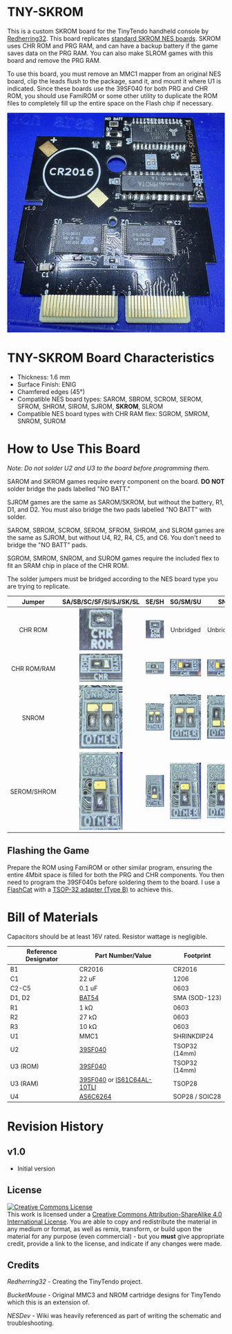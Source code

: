 # TNY-SKROM

This is a custom SKROM board for the TinyTendo handheld console by <a href="https://github.com/Redherring32">Redherring32</a>. This board replicates <a href="https://www.nesdev.org/wiki/MMC1">standard SKROM NES boards</a>. SKROM uses CHR ROM and PRG RAM, and can have a backup battery if the game saves data on the PRG RAM. You can also make SLROM games with this board and remove the PRG RAM.

To use this board, you must remove an MMC1 mapper from an original NES board, clip the leads flush to the package, sand it, and mount it where U1 is indicated. Since these boards use the 39SF040 for both PRG and CHR ROM, you should use FamiROM or some other utility to duplicate the ROM files to completely fill up the entire space on the Flash chip if necessary.

![Populated TNY-SKROM Board](photos/TNY-SKROM.png)

# TNY-SKROM Board Characteristics

- Thickness: 1.6 mm
- Surface Finish: ENIG
- Chamfered edges (45°)
- Compatible NES board types: SAROM, SBROM, SCROM, SEROM, SFROM, SHROM, SIROM, SJROM, **SKROM**, SLROM
- Compatible NES board types with CHR RAM flex: SGROM, SMROM, SNROM, SUROM

# How to Use This Board

*Note: Do not solder U2 and U3 to the board before programming them.*

SAROM and SKROM games require every component on the board. **DO NOT** solder bridge the pads labelled "NO BATT."

SJROM games are the same as SAROM/SKROM, but without the battery, R1, D1, and D2. You must also bridge the two pads labelled "NO BATT" with solder.

SAROM, SBROM, SCROM, SEROM, SFROM, SHROM, and SLROM games are the same as SJROM, but without U4, R2, R4, C5, and C6. You don't need to bridge the "NO BATT" pads.

SGROM, SMROM, SNROM, and SUROM games require the included flex to fit an SRAM chip in place of the CHR ROM.

The solder jumpers must be bridged according to the NES board type you are trying to replicate.

| Jumper  | SA/SB/SC/SF/SI/SJ/SK/SL | SE/SH  | SG/SM/SU  | SN |
|:-------------------------------------:|:-------------------------------------:|:-------------------------------------:|:-------------------------------------:|:-------------------------------------:|
| CHR ROM  | <img src="photos/CHR ROM.png" width="100" /> | <img src="photos/CHR ROM.png" width="100" />  | Unbridged  | Unbridged  |
| CHR ROM/RAM  | <img src="photos/CHR ROM-RAM (ROM).png" width="100" /> | <img src="photos/CHR ROM-RAM (ROM).png" width="100" />  | <img src="photos/CHR ROM-RAM (RAM).png" width="100" />  | <img src="photos/CHR ROM-RAM (RAM).png" width="100" />  |
| SNROM  | <img src="photos/SNROM (OTHER).png" width="100" /> | <img src="photos/SNROM (OTHER).png" width="100" />  | <img src="photos/SNROM (OTHER).png" width="100" />  | <img src="photos/SNROM (SNROM).png" width="100" />  |
| SEROM/SHROM  | <img src="photos/SEROM-SHROM (OTHER).png" width="100" /> | <img src="photos/SEROM-SHROM (SEROM-SHROM).png" width="100" />  | <img src="photos/SEROM-SHROM (OTHER).png" width="100" />  | <img src="photos/SEROM-SHROM (OTHER).png" width="100" />  |

## Flashing the Game

Prepare the ROM using FamiROM or other similar program, ensuring the entire 4Mbit space is filled for both the PRG and CHR components. You then need to program the 39SF040s before soldering them to the board. I use a <a href="https://www.embeddedcomputers.net/products/FlashcatUSB_XPORT/">FlashCat</a> with a <a href="https://www.embeddedcomputers.net/products/ParallelAdapters/">TSOP-32 adapter (Type B)</a> to achieve this.

# Bill of Materials

Capacitors should be at least 16V rated. Resistor wattage is negligible.

| Reference Designator  | Part Number/Value | Footprint  |
| ------------- | ------------- | ------------- |
| B1  | CR2016 | CR2016  |
| C1  | 22 uF | 1206  |
| C2-C5  | 0.1 uF | 0603  |
| D1, D2  | <a href="https://www.mouser.com/ProductDetail/Vishay-Semiconductors/BAT54W-HG3-18?qs=BJlw7L4Cy79w8lzctLBe5g%3D%3D">BAT54</a> | SMA (SOD-123) |
| R1  | 1 kΩ | 0603  |
| R2  | 27 kΩ | 0603  |
| R3  | 10 kΩ | 0603  |
| U1  | MMC1  | SHRINKDIP24  |
| U2  | <a href="https://www.mouser.com/ProductDetail/Microchip-Technology/SST39SF040-70-4C-WHE?qs=Oo69DRhzroe%2FJKrgAmUE5Q%3D%3D">39SF040</a>  | TSOP32 (14mm) |
| U3 (ROM)  | <a href="https://www.mouser.com/ProductDetail/Microchip-Technology/SST39SF040-70-4C-WHE?qs=Oo69DRhzroe%2FJKrgAmUE5Q%3D%3D">39SF040</a>  | TSOP32 (14mm) |
| U3 (RAM)  | <a href="https://www.mouser.com/ProductDetail/Microchip-Technology/SST39SF040-70-4C-WHE?qs=Oo69DRhzroe%2FJKrgAmUE5Q%3D%3D">39SF040</a> or <a href="https://www.mouser.com/ProductDetail/870-IS61C64AL-10TLI">IS61C64AL-10TLI</a>  | TSOP28 |
| U4  | <a href="https://www.mouser.com/ProductDetail/Alliance-Memory/AS6C6264-55SCN?qs=LD2UibpCYJq5mmbqgDVBYw%3D%3D">AS6C6264</a>              | SOP28  / SOIC28 |

# Revision History

## v1.0

- Initial version

## License
<a rel="license" href="http://creativecommons.org/licenses/by-sa/4.0/"><img alt="Creative Commons License" style="border-width:0" src="https://i.creativecommons.org/l/by-sa/4.0/80x15.png" /></a><br />This work is licensed under a <a rel="license" href="http://creativecommons.org/licenses/by-sa/4.0/">Creative Commons Attribution-ShareAlike 4.0 International License</a>. You are able to copy and redistribute the material in any medium or format, as well as remix, transform, or build upon the material for any purpose (even commercial) - but you **must** give appropriate credit, provide a link to the license, and indicate if any changes were made.

## Credits

*Redherring32* - Creating the TinyTendo project.

*BucketMouse* - Original MMC3 and NROM cartridge designs for TinyTendo which this is an extension of.

*NESDev* - Wiki was heavily referenced as part of writing the schematic and troubleshooting.